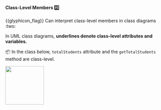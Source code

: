 <div id="title">

#### Class-Level Members :two:

</div>
<span id="outcomes">{{glyphicon_flag}} Can interpret class-level members in class diagrams :two:</span>

<div id="body">

In UML class diagrams, **underlines denote class-level attributes and variables.**

<tip-box>

:package: In the class below, `totalStudents` attribute and the `getTotalStudents` method are class-level.

<img src="{{baseUrl}}/uml/classDiagrams/classLevelMembers/what/images/student.png" height="120" />
<p/>

</tip-box>

</div>

<div id="extras">
</div>